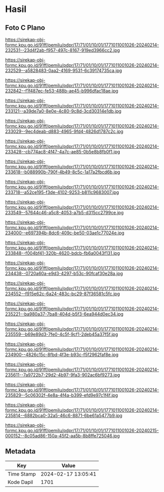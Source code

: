 # Hasil

## Foto C Plano

https://sirekap-obj-formc.kpu.go.id/91ff/pemilu/pdpr/17/71/01/10/01/1771011001026-20240214-232531--23d4f2ab-f957-497c-8167-919ed3966cc2.jpg

https://sirekap-obj-formc.kpu.go.id/91ff/pemilu/pdpr/17/71/01/10/01/1771011001026-20240214-232529--a5828483-0aa2-4169-9531-6c39174735ca.jpg

https://sirekap-obj-formc.kpu.go.id/91ff/pemilu/pdpr/17/71/01/10/01/1771011001026-20240214-232842--f1f487ec-fe53-488b-ae45-b996dfac18ae.jpg

https://sirekap-obj-formc.kpu.go.id/91ff/pemilu/pdpr/17/71/01/10/01/1771011001026-20240214-233121--a39de7a0-8e0e-4c80-9c8d-3cd30314e1db.jpg

https://sirekap-obj-formc.kpu.go.id/91ff/pemilu/pdpr/17/71/01/10/01/1771011001026-20240214-233029--9ec4deab-d883-4965-9fd4-4826d1787c2c.jpg

https://sirekap-obj-formc.kpu.go.id/91ff/pemilu/pdpr/17/71/01/10/01/1771011001026-20240214-233428--cb774ac8-4f47-4a7c-ae85-0b5e8b8fb0f1.jpg

https://sirekap-obj-formc.kpu.go.id/91ff/pemilu/pdpr/17/71/01/10/01/1771011001026-20240214-233618--b088990b-790f-4b49-8c5c-1a17a2fbcd6b.jpg

https://sirekap-obj-formc.kpu.go.id/91ff/pemilu/pdpr/17/71/01/10/01/1771011001026-20240214-233718--a52ce195-f3de-4102-9253-b811c9683007.jpg

https://sirekap-obj-formc.kpu.go.id/91ff/pemilu/pdpr/17/71/01/10/01/1771011001026-20240214-233549--57644c46-a5c8-4053-a7b5-d315cc2799ce.jpg

https://sirekap-obj-formc.kpu.go.id/91ff/pemilu/pdpr/17/71/01/10/01/1771011001026-20240214-234000--e697394b-8dc6-409c-be50-03ae1c77024e.jpg

https://sirekap-obj-formc.kpu.go.id/91ff/pemilu/pdpr/17/71/01/10/01/1771011001026-20240214-233848--f004bf41-320b-4620-bdcb-fb6a0043f131.jpg

https://sirekap-obj-formc.kpu.go.id/91ff/pemilu/pdpr/17/71/01/10/01/1771011001026-20240214-234438--0720a60a-e9d3-4297-b53c-90fcaf30e28a.jpg

https://sirekap-obj-formc.kpu.go.id/91ff/pemilu/pdpr/17/71/01/10/01/1771011001026-20240214-234552--f915e62c-6a24-483c-bc29-87f36581c5fc.jpg

https://sirekap-obj-formc.kpu.go.id/91ff/pemilu/pdpr/17/71/01/10/01/1771011001026-20240214-235221--ba980a37-7ba8-404d-b5f3-6ea944d0ec34.jpg

https://sirekap-obj-formc.kpu.go.id/91ff/pemilu/pdpr/17/71/01/10/01/1771011001026-20240214-235559--b69e89d3-7fe0-4c5f-9cf1-2deb45a37f5f.jpg

https://sirekap-obj-formc.kpu.go.id/91ff/pemilu/pdpr/17/71/01/10/01/1771011001026-20240214-234900--4826c15c-8fbd-4f3e-b93c-f5f2962faf8e.jpg

https://sirekap-obj-formc.kpu.go.id/91ff/pemilu/pdpr/17/71/01/10/01/1771011001026-20240214-235611--7a9722b7-29d2-4b97-9fa3-902ac6bf9273.jpg

https://sirekap-obj-formc.kpu.go.id/91ff/pemilu/pdpr/17/71/01/10/01/1771011001026-20240214-235829--5c06302f-4e8a-4f4a-b399-efd9e97c1f4f.jpg

https://sirekap-obj-formc.kpu.go.id/91ff/pemilu/pdpr/17/71/01/10/01/1771011001026-20240214-235814--6882bca0-32a5-46c6-8871-6be61a5477b9.jpg

https://sirekap-obj-formc.kpu.go.id/91ff/pemilu/pdpr/17/71/01/10/01/1771011001026-20240215-000152--8c05ad86-150a-45f2-aa5b-8b8ffe725046.jpg


## Metadata

| Key        | Value               |
| ---------- | ------------------- |
| Time Stamp | 2024-02-17 13:05:41 |
| Kode Dapil | 1701                |



